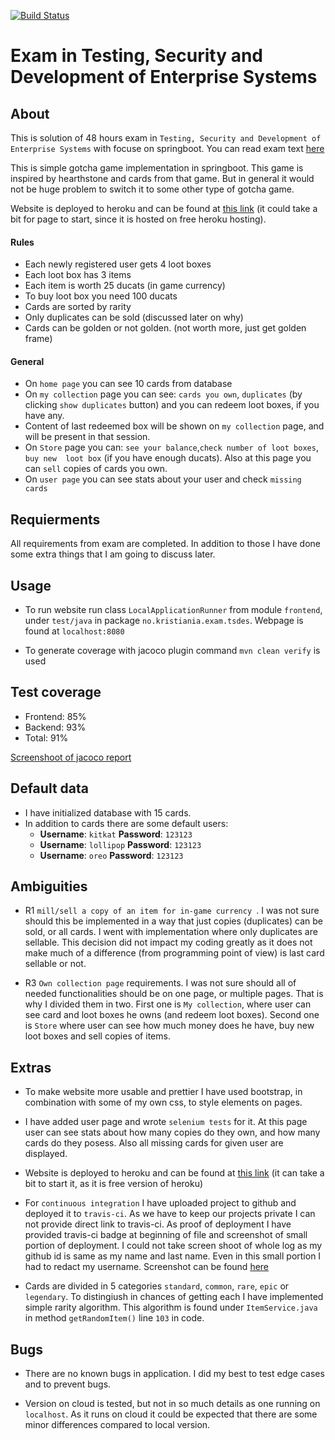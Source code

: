 [![Build Status](https://travis-ci.com/guberArmin/pg5100-exam.svg?token=m6BpjWymm3UWnZ6QxDwC&branch=master)](https://travis-ci.com/guberArmin/pg5100-exam)
# Exam in Testing, Security and Development of Enterprise Systems

## About
This is solution of 48 hours exam in `Testing, Security and Development of Enterprise Systems` with focuse on springboot. 
You can read exam text [here](Exam_text_pg5100.pdf)

This is simple gotcha game implementation in springboot. This game is inspired by 
hearthstone and cards from that game. But in general it would not be huge problem
to switch it to some other type of gotcha game.

Website is deployed to heroku and can be found at [this link](https://pg5100-exam-2020.herokuapp.com/) (it could take a bit for page to start, since it is hosted on free heroku hosting).

#### Rules
 - Each newly registered user gets 4 loot boxes
 - Each loot box has 3 items
 - Each item is worth 25 ducats (in game currency)
 - To buy loot box you need 100 ducats
 - Cards are sorted by rarity
 - Only duplicates can be sold (discussed later on why)
 - Cards can be golden or not golden. (not worth more, just get golden frame)
 
#### General
- On `home page` you can see 10 cards from database
- On `my collection` page you can see: `cards you own`, `duplicates` (by clicking 
`show duplicates` button) and you can redeem loot boxes, if you have any.
- Content of last redeemed box will be shown on `my collection` page, and will be present
in that session.
- On `Store` page you can: `see your balance`,`check number of loot boxes`, `buy new 
loot box` (if you have enough ducats). Also at this page you can `sell` copies of 
cards you own.
- On `user page` you can see stats about your user and check `missing cards`


## Requierments
All requirements from exam are completed. In addition to those I have done some extra 
things that I am going to discuss later.

## Usage

- To run website run class `LocalApplicationRunner` from module `frontend`, under 
`test/java` in package `no.kristiania.exam.tsdes`. Webpage is found at `localhost:8080`

- To generate coverage with jacoco plugin command `mvn clean verify` is used

## Test coverage

- Frontend: 85%
- Backend: 93%
- Total: 91%

[Screenshoot of jacoco report](./docs/jacoco.png)
## Default data
- I have initialized database with 15 cards.
- In addition to cards there are some default users:
  - **Username**: `kitkat` **Password**: `123123`
  - **Username**: `lollipop` **Password**: `123123`
  - **Username**: `oreo` **Password**: `123123`

## Ambiguities

- R1 `mill/sell a copy of an item for in-game currency `. I was not sure should 
this be implemented in a way that just copies (duplicates) can be sold, or all cards.
I went with implementation where only duplicates are sellable. This decision did
not impact my coding greatly as it does not make much of a difference (from
programming point of view) is last card sellable or not.

- R3 `Own collection page` requirements. I was not sure should all of needed functionalities
should be on one page, or multiple pages. That is why I divided them in two.
First one is `My collection`, where user can see card and loot boxes he owns (and
redeem loot boxes). Second one is `Store` where user can see how much money does he have,
buy new loot boxes and sell copies of items.

## Extras

- To make website more usable and prettier I have used bootstrap, in combination with
some of my own css, to style elements on pages.

- I have added user page and wrote `selenium tests` for it. At this page user can see
stats about how many copies do they own, and how many cards do they posess. Also all missing cards
for given user are displayed. 

- Website is deployed to heroku and can be found at [this link](https://pg5100-exam-2020.herokuapp.com/)
(it can take a bit to start it, as it is free version of heroku)

- For `continuous integration` I have uploaded project to github and deployed it to 
`travis-ci`. As we have to keep our projects private I can not provide direct link to 
travis-ci. As proof of deployment I have provided travis-ci badge at beginning of file
and screenshot of small portion of deployment. I could not take screen shoot of whole
log as my github id is same as my name and last name. Even in this small portion I had 
to redact my username. Screenshot can be found [here](./docs/travis-ci.png) 

- Cards are divided in 5 categories `standard`, `common`, `rare`, `epic` or `legendary`.
To distingiush in chances of getting each I have implemented simple rarity algorithm. 
This algorithm is found under `ItemService.java` in method `getRandomItem()` line `103` in code.
## Bugs
- There are no known bugs in application. I did my best to test edge cases and 
to prevent bugs.

- Version on cloud is tested, but not in
so much details as one running on `localhost`. As it runs on cloud it could be expected
that there are some minor differences compared to local version.
